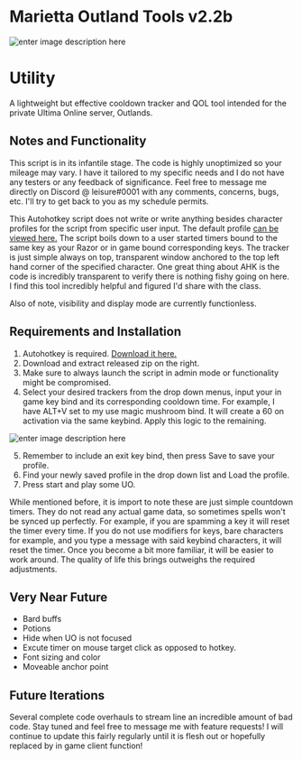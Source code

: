 # Marietta Outland Tools v2.2b

![enter image description here](https://i.imgur.com/r8HD1kg.gif)


# Utility

A lightweight but effective cooldown tracker and QOL tool intended for the private Ultima Online server, Outlands.

## Notes and Functionality

This script is in its infantile stage.  The code is highly unoptimized so your mileage may vary.  I have it tailored to my specific needs and I do not have any testers or any feedback of significance.  Feel free to message me directly on Discord @ leisure#0001 with any comments, concerns, bugs, etc.  I'll try to get back to you as my schedule permits.

This Autohotkey script does not write or write anything besides character profiles for the script from specific user input.  The default profile [can be viewed here.](https://pastebin.com/gatbSffM)  The script boils down to a user started timers bound to the same key as your Razor or in game bound corresponding keys.  The tracker is just simple always on top, transparent window anchored to the top left hand corner of the specified character.  One great thing about AHK is the code is incredibly transparent to verify there is nothing fishy going on here.  I find this tool incredibly helpful and figured I'd share with the class.

Also of note, visibility and display mode are currently functionless.

## Requirements and Installation

 1. Autohotkey is required.  [Download it here.](https://www.autohotkey.com/)
 2. Download and extract released zip on the right.
 3. Make sure to always launch the script in admin mode or functionality might be compromised.
 4. Select your desired trackers from the drop down menus, input your in game key bind and its corresponding cooldown time.  For example, I have ALT+V set to my use magic mushroom bind.  It will create a 60 on activation via the same keybind.  Apply this logic to the remaining.
 
![enter image description here](https://i.imgur.com/jtD23Ss.png)

 5.  Remember to include an exit key bind, then press Save to save your profile.
 6. Find your newly saved profile in the drop down list and Load the profile.
 7. Press start and play some UO.

While mentioned before, it is import to note these are just simple countdown timers.  They do not read any actual game data, so sometimes spells won't be synced up perfectly.  For example, if you are spamming a key it will reset the timer every time.  If you do not use modifiers for keys, bare characters for example, and you type a message with said keybind characters, it will reset the timer.  Once you become a bit more familiar, it will be easier to work around.  The quality of life this brings outweighs the required adjustments.

## Very Near Future

 - Bard buffs
 - Potions
 - Hide when UO is not focused
 - Excute timer on mouse target click as opposed to hotkey.
 - Font sizing and color
 - Moveable anchor point
 
## Future Iterations

Several complete code overhauls to stream line an incredible amount of bad code.  Stay tuned and feel free to message me with feature requests!  I will continue to update this fairly regularly until it is flesh out or hopefully replaced by in game client function!


